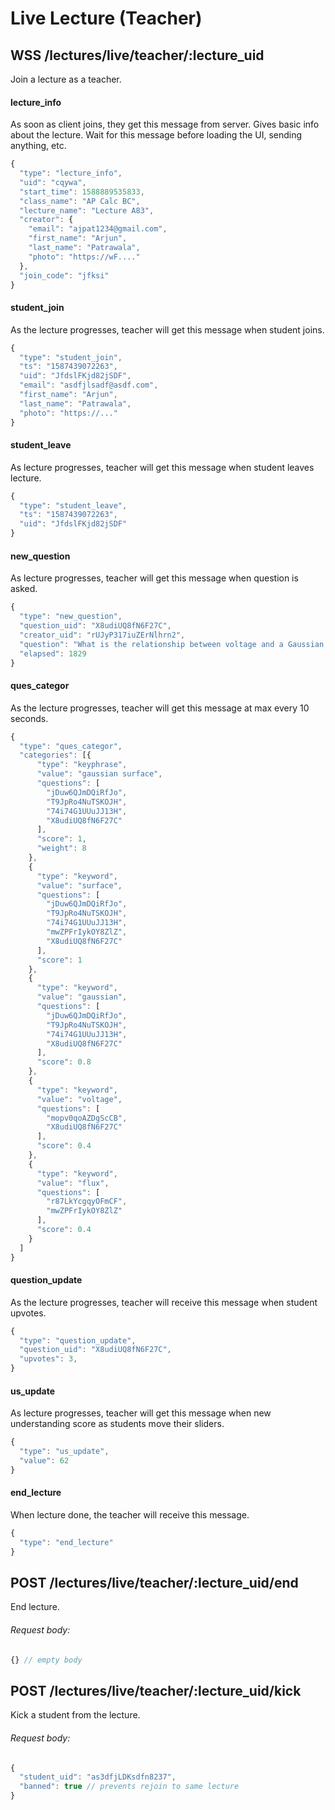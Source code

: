 # Live Lecture (Teacher)

## WSS /lectures/live/teacher/:lecture_uid

Join a lecture as a teacher.

#### lecture_info

As soon as client joins, they get this message from server.
Gives basic info about the lecture.
Wait for this message before loading the UI, sending anything, etc.

```javascript
{
  "type": "lecture_info",
  "uid": "cqywa",
  "start_time": 1588889535833,
  "class_name": "AP Calc BC",
  "lecture_name": "Lecture A83",
  "creator": {
    "email": "ajpat1234@gmail.com",
    "first_name": "Arjun",
    "last_name": "Patrawala",
    "photo": "https://wF...."
  },
  "join_code": "jfksi"
}
```

#### student_join

As the lecture progresses, teacher will get this message when student joins.

```javascript
{
  "type": "student_join",
  "ts": "1587439072263",
  "uid": "JfdslFKjd82jSDF",
  "email": "asdfjlsadf@asdf.com",
  "first_name": "Arjun",
  "last_name": "Patrawala",
  "photo": "https://..."
}
```

#### student_leave

As lecture progresses, teacher will get this message when student leaves lecture.

```javascript
{
  "type": "student_leave",
  "ts": "1587439072263",
  "uid": "JfdslFKjd82jSDF"
}
```

#### new_question

As lecture progresses, teacher will get this message when question is asked.</td>

```javascript
{
  "type": "new_question",
  "question_uid": "X8udiUQ8fN6F27C",
  "creator_uid": "rUJyP317iuZErNlhrn2",
  "question": "What is the relationship between voltage and a Gaussian surface?",
  "elapsed": 1829
}
```

#### ques_categor

As the lecture progresses, teacher will get this message at max every 10 seconds.

```javascript
{
  "type": "ques_categor",
  "categories": [{
      "type": "keyphrase",
      "value": "gaussian surface",
      "questions": [
        "jDuw6QJmDQiRfJo",
        "T9JpRo4NuTSKOJH",
        "74i74G1UUuJJ13H",
        "X8udiUQ8fN6F27C"
      ],
      "score": 1,
      "weight": 8
    },
    {
      "type": "keyword",
      "value": "surface",
      "questions": [
        "jDuw6QJmDQiRfJo",
        "T9JpRo4NuTSKOJH",
        "74i74G1UUuJJ13H",
        "mwZPFrIykOY8ZlZ",
        "X8udiUQ8fN6F27C"
      ],
      "score": 1
    },
    {
      "type": "keyword",
      "value": "gaussian",
      "questions": [
        "jDuw6QJmDQiRfJo",
        "T9JpRo4NuTSKOJH",
        "74i74G1UUuJJ13H",
        "X8udiUQ8fN6F27C"
      ],
      "score": 0.8
    },
    {
      "type": "keyword",
      "value": "voltage",
      "questions": [
        "mopv0qoAZDgScCB",
        "X8udiUQ8fN6F27C"
      ],
      "score": 0.4
    },
    {
      "type": "keyword",
      "value": "flux",
      "questions": [
        "r87LkYcgqyOFmCF",
        "mwZPFrIykOY8ZlZ"
      ],
      "score": 0.4
    }
  ]
}
```

#### question_update

As the lecture progresses, teacher will receive this message when student upvotes.

```javascript
{
  "type": "question_update",
  "question_uid": "X8udiUQ8fN6F27C",
  "upvotes": 3,
}
```

#### us_update

As lecture progresses, teacher will get this message when new understanding score as students move their sliders.

```javascript
{
  "type": "us_update",
  "value": 62
}
```

#### end_lecture

When lecture done, the teacher will receive this message.

```javascript
{
  "type": "end_lecture"
}
```

## POST /lectures/live/teacher/:lecture_uid/end

End lecture.

###### Request body:

```javascript
{} // empty body
```

## POST /lectures/live/teacher/:lecture_uid/kick

Kick a student from the lecture.

###### Request body:

```javascript
{
  "student_uid": "as3dfjLDKsdfn8237",
  "banned": true // prevents rejoin to same lecture
}
```
